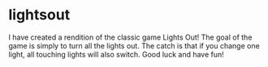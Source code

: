 # lightsout

I have created a rendition of the classic game Lights Out!  The goal of the game is simply to turn all the lights out.  The catch is that if you change one light, all touching lights will also switch.  Good luck and have fun!
